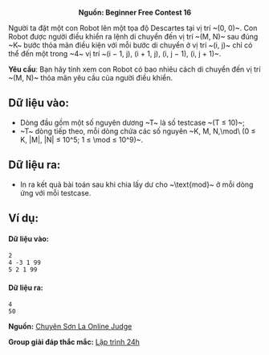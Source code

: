**<center>Nguồn: Beginner Free Contest 16</center>**

Người ta đặt một con Robot lên một tọa độ Descartes tại vị trí ~(0, 0)~. Con Robot được người điều khiển ra lệnh di chuyển đến vị trí ~(M, N)~ sau đúng ~K~ bước thỏa mãn điều kiện với mỗi bước di chuyển ở vị trí ~(i, j)~ chỉ có thể đến một trong ~4~ vị trí ~(i − 1, j), (i + 1, j), (i, j − 1), (i, j + 1)~.

**Yêu cầu**: Bạn hãy tính xem con Robot có bao nhiêu cách di chuyển đến vị trí ~(M, N)~ thỏa mãn yêu cầu của người điều khiển.

## Dữ liệu vào:
- Dòng đầu gồm một số nguyên dương ~T~ là số testcase ~(T ≤ 10)~;
- ~T~ dòng tiếp theo, mỗi dòng chứa các số nguyên ~K, M, N,\mod\ (0 ≤ K, |M|, |N| ≤ 10^5; 1 ≤ \mod ≤ 10^9)~.

## Dữ liệu ra:
- In ra kết quả bài toán sau khi chia lấy dư cho ~\text{mod}~ ở mỗi dòng ứng với mỗi testcase.

## Ví dụ:
#### Dữ liệu vào:
```
2
4 -3 1 99
5 2 1 99
```

#### Dữ liệu ra:
```
4
50
```
**Nguồn:** [Chuyên Sơn La Online Judge](http://csloj.ddns.net/)

**Group giải đáp thắc mắc:** [Lập trình 24h](https://www.facebook.com/groups/1386904321519984)